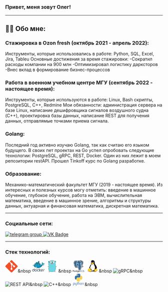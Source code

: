### Привет, меня зовут Олег!

---

## :man_technologist: Обо мне:

### Стажировка в Ozon fresh (октябрь 2021 - апрель 2022):
Инструменты, которые использовались в работе: Python, SQL, Excel, Jira, Tableu Основные достижения за время стажировки:
-Сократил расходы компании на 900 млн
-Оптимизировал логистику дарксторов
-Внес вклад в формирование бизнес-процессов

### Работа в военном учебном центре МГУ (сентябрь 2022 - настоящее время): 
Инструменты, которые используются в работе: Linux, Bash скрипты, PostgreSQL, C++, Redmine
Мои обязанности: администрация сервера на базе Linux, написание дешифровщика сигналов воздушного судна (C++), проектировка базы данных, написание REST для получения данных, отправлямые точками приема сигнала.

### Golang:
Последний год активно изучаю Golang, так как считаю его языком будущего. В своих пет проектах на Go успел опробовать следующие технологии: PostgreSQL, gRPC, REST, Docker. Один из них лежит в моем репозитории restAPI. Прошел Tinkoff курс по Golang разработке.

### Образование:
Механико-математический факультет МГУ (2019 - настоящее время). Из интересных и полезных курсов могу отметить: введение в машинное обучение, глубокое обучение, работа на ЭВМ, вычислительная математика, введение в машинное зрение, алгоритмы и
структуры данных, актуарная и финансовая математика, дискретная математика.

--- 

### Социальные сети:

  <div id="badges">
    <a href="https://t.me/kirill_of_oleg" target="_blank">
      <img src="https://cdn-icons-png.flaticon.com/512/2111/2111646.png" width="40" height="40" alt="telegram group" />
    </a>
    <a href="https://vk.com/id226837314" target="_blank">
      <img src="https://cdn-icons-png.flaticon.com/512/145/145813.png" width="40" height="40" alt="VK Badge"/>
    </a>
  </div>

---

### Стек технологий:

<div>
  
  <img src="https://github.com/devicons/devicon/blob/master/icons/git/git-original.svg" title="git" alt="git" width="40" height="40"/>&nbsp
  <img src="https://github.com/devicons/devicon/blob/master/icons/docker/docker-original-wordmark.svg" title="Docker" alt="Docker" width="40" height="40"/>
  <img src="https://github.com/devicons/devicon/blob/master/icons/go/go-original.svg" title="Go" alt="Go" width="40" height="40"/>&nbsp
  <img src="https://github.com/devicons/devicon/blob/master/icons/postgresql/postgresql-original-wordmark.svg" title="PostgreSQL" alt="PostgreSQL" width="40" height="40"/>
  <img src="https://github.com/devicons/devicon/blob/master/icons/linux/linux-original.svg" title="linux" alt="linux" width="40" height="40"/>&nbsp
  <img src="https://yandex-images.clstorage.net/hvDf51172/4af1980FxZUi/6VGZPvpPoHyu6ffOydvnWdB6BLMS5J5JxmR9bYRW69w2XG2NRTEh86sthQYUy_JUQArKKRN4YwF7Wu254WAUIr0lXYrbKlUYH3y3TvmLxowESxV2sqFP7eOhiW0R817cUmwtDAWURRfr6NOQdsnAF9Ls7a4E3xKEG6_YmHXUpREL5YierO8Q7ah4JR7reRevkfk09GNwD8vz4XrKAyS5W1VerM1SliSnjJ2xwTeJAzbRTOxMZp_jtFrOq5rR5RdAKJM4TZy-IuzqOJfuGPlEX8PopFdyww5IAOLbOBJ2-VjE_C9-EtSHtly9kLEWSTNlAU9vv1cvglU7L0r5EXYEsipw-M8PLALvKLrXHwiblV1wqmU2wGBf-BHjiMhwdgiZdSxf79OmBhf_vqNjRbrwZNNMX3wVPNC26W_Ja3B3xhO6oCm9TwzRv9qZV1z52VfuIlkFRqLgTmrx0wiZ0ZTaa-Z8vS5gZgYUjSyBASQ6QzdRbk3uReyBhDjfaEsCN0UyCRNJL22PIazay8S-SduVjHOJZLUT8U9ZsxL5OGC2yMvWXH6eglcUV6-fEtCn6eOWwj1tfLU_YzaaTMnK85e2cBoD6U_9zTNNWui23nk5VkxiGvc18gGvWiAx6frydHiYdm8vXhD21kSsnTHiJongJVO8vf73fcO2qd9Kq7IGh3IZswpNbFwwbwh65176qoWOUsrGhKLAfnqRIalIMyTLicVevH-zpHQl_T6hA2W6wpRDT49ddRyyZMld68sxVbZwC3P5v2xvAS9KKAUvWItkzFLrNtfQgT_a0zJrKoJUqKolnhzNkBdEpWz_4tPWivFVoOzMvvZ8wyVZPanJI2d0gHhBew2uXvF8C5gH7Ek4p1_BuMfkY0BNSMETqAuD5unq9U6tf1A0hgdtLLIApenwRBIsvDwULwB0Su_oKTAXlrA5QquPrC_i3al4FK6KyjeckRs01wBQXXnh0fkI0" title="gRPC" alt="gRPC" width="40" height="40"/>&nbsp
  <img src="https://avatars.mds.yandex.net/i?id=6c7fc0e7288fdd221d70c94d96ce893e6a30da40-8314096-images-thumbs&n=13&exp=1" title="REST API" alt="REST API" width="40" height="40"/>&nbsp
  <img src="https://yandex-images.clstorage.net/hvDf51172/4af1980FxZUi/6VGZPvpPoHyu6ffOydvnWdB6BLMS5J5JxmE9_ZQWvkzmbG2NRaFR5v5dkDbRS_exVZpKbDN4k1Q-P8jZtBCR1501XVpbulUov0y3TvmLxowESxV2sqFP7eOhiW0R817cUmwtDAWURRfr6NOQdsnAF9Ls7a4E3xKEG6_YmHXUpREL5YierO8Q7ah4JR7reRevkfk09GNwD8vz4XrKAyS5W1VerM1SliSnjJ2xwTeJAzbRTOxMZp_jtFrOq5rR5RdAKJM4TZy-IuzqOJfuGPlEX8PopFdyww5IAOLbOBJ2-VjE_C9-EtSHtly9kLEWSTNlAU9vv1cvglU7L0r5EXYEsipw-M8PLALvKLrXHwiblV1wqmU2wGBf-BHjiMhwdgiZdSxf79OmBhf_vqNjRbrwZNNMX3wVPNC26W_Ja3B3xhO6oCm9TwzRv9qZV1z52VfuIlkFRqLgTmrx0wiZ0ZTaa-Z8vS5gZgYUjSyBASQ6QzdRbk3uReyBhDjfaEsCN0UyCRNJL22PIazay8S-SduVjHOJZLUT8U9ZsxL5OGC2yMvWXH6eglcUV6-fEtCn6eOWwj1tfLU_YzaaTMnK85e2cBoD6U_9zTNNWui23nk5VkxiGvc18gGvWiAx6frydHiYdm8vXhD21kSsnTHiJongJVO8vf73fcO2qd9Kq7IGh3IZswpNbFwwbwh65176qoWOUsrGhKLAfnqRIalIMyTLicVevH-zpHQl_T6hA2W6wpRDT49ddRyyZMld68sxVbZwC3P5v2xvAS9KKAUvWItkzFLrNtfQgT_a0zJrKoJUqKolnhzNkBdEpWz_4tPWivFVoOzMvvZ8wyVZPanJI2d0gHhBew2uXvF8C5gH7Ek4p1_BuMfkY0BNSMETqAuD5unq9U6tf1A0hgdtLLIApenwRBIsvDwULwB0Su_oKTAXlrA5QquPrC_i3al4FK6KyjeckRs01wBQXXnh0fkI0" title="C++" alt="C++" width="40" height="40"/>&nbsp
   <img src="https://github.com/devicons/devicon/blob/master/icons/python/python-original-wordmark.svg" title="reactjs" alt="reactjs" width="40" height="40"/>&nbsp
</div>






